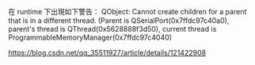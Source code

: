 在 runtime 下出現如下警告：
QObject: Cannot create children for a parent that is in a different thread.
(Parent is QSerialPort(0x7ffdc97c40a0), parent's thread is QThread(0x5628888f3d50), current thread is ProgrammableMemoryManager(0x7ffdc97c4040)

https://blog.csdn.net/qq_35511927/article/details/121422908


